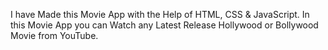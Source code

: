 I have Made this Movie App with the Help of HTML, CSS & JavaScript. In this Movie App you can Watch any Latest Release Hollywood or Bollywood Movie from YouTube.
